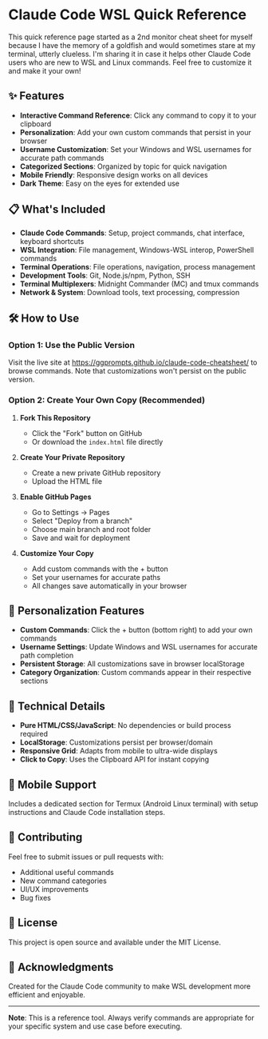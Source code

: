 # Claude Code WSL Quick Reference

This quick reference page started as a 2nd monitor cheat sheet for myself because I have the memory of a goldfish and would sometimes stare at my terminal, utterly clueless. I'm sharing it in case it helps other Claude Code users who are new to WSL and Linux commands. Feel free to customize it and make it your own!

## ✨ Features

- **Interactive Command Reference**: Click any command to copy it to your clipboard
- **Personalization**: Add your own custom commands that persist in your browser
- **Username Customization**: Set your Windows and WSL usernames for accurate path commands
- **Categorized Sections**: Organized by topic for quick navigation
- **Mobile Friendly**: Responsive design works on all devices
- **Dark Theme**: Easy on the eyes for extended use

## 📋 What's Included

- **Claude Code Commands**: Setup, project commands, chat interface, keyboard shortcuts
- **WSL Integration**: File management, Windows-WSL interop, PowerShell commands
- **Terminal Operations**: File operations, navigation, process management
- **Development Tools**: Git, Node.js/npm, Python, SSH
- **Terminal Multiplexers**: Midnight Commander (MC) and tmux commands
- **Network & System**: Download tools, text processing, compression

## 🛠️ How to Use

### Option 1: Use the Public Version
Visit the live site at https://ggprompts.github.io/claude-code-cheatsheet/ to browse commands. Note that customizations won't persist on the public version.

### Option 2: Create Your Own Copy (Recommended)

1. **Fork This Repository**
   - Click the "Fork" button on GitHub
   - Or download the `index.html` file directly

2. **Create Your Private Repository**
   - Create a new private GitHub repository
   - Upload the HTML file

3. **Enable GitHub Pages**
   - Go to Settings → Pages
   - Select "Deploy from a branch"
   - Choose main branch and root folder
   - Save and wait for deployment

4. **Customize Your Copy**
   - Add custom commands with the + button
   - Set your usernames for accurate paths
   - All changes save automatically in your browser

## 🎯 Personalization Features

- **Custom Commands**: Click the + button (bottom right) to add your own commands
- **Username Settings**: Update Windows and WSL usernames for accurate path completion
- **Persistent Storage**: All customizations save in browser localStorage
- **Category Organization**: Custom commands appear in their respective sections

## 🔧 Technical Details

- **Pure HTML/CSS/JavaScript**: No dependencies or build process required
- **LocalStorage**: Customizations persist per browser/domain
- **Responsive Grid**: Adapts from mobile to ultra-wide displays
- **Click to Copy**: Uses the Clipboard API for instant copying

## 📱 Mobile Support

Includes a dedicated section for Termux (Android Linux terminal) with setup instructions and Claude Code installation steps.

## 🤝 Contributing

Feel free to submit issues or pull requests with:
- Additional useful commands
- New command categories
- UI/UX improvements
- Bug fixes

## 📄 License

This project is open source and available under the MIT License.

## 🙏 Acknowledgments

Created for the Claude Code community to make WSL development more efficient and enjoyable.

---

**Note**: This is a reference tool. Always verify commands are appropriate for your specific system and use case before executing.